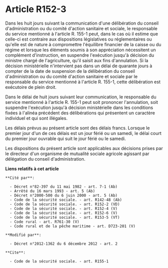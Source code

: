 # Article R152-3

Dans les huit jours suivant la communication d'une délibération du conseil d'administration ou du comité d'action sanitaire
et sociale, le responsable du service mentionné à l'article R. 155-1 peut, dans le cas où il estime que celle-ci est
contraire aux dispositions législatives ou réglementaires ou qu'elle est de nature à compromettre l'équilibre financier de la
caisse ou du régime et lorsque les éléments soumis à son appréciation nécessitent un complément d'instruction, en suspendre
l'exécution jusqu'à décision du ministre chargé de l'agriculture, qu'il saisit aux fins d'annulation. Si la décision
ministérielle n'intervient pas dans un délai de quarante jours à compter de la date de suspension de la délibération du
conseil d'administration ou du comité d'action sanitaire et sociale par le responsable du service mentionné à l'article R.
155-1, cette délibération est exécutoire de plein droit. 

Dans le délai de huit jours suivant leur communication, le responsable du service mentionné à l'article R. 155-1 peut soit
prononcer l'annulation, soit suspendre l'exécution jusqu'à décision ministérielle dans les conditions fixées à l'alinéa
précédent des délibérations qui présentent un caractère individuel et qui sont illégales. 

Les délais prévus au présent article sont des délais francs. Lorsque le premier jour d'un de ces délais est un jour férié ou
un samedi, le délai court du premier jour ouvrable qui suit le jour férié ou le samedi. 

Les dispositions du présent article sont applicables aux décisions prises par le directeur d'un organisme de mutualité
sociale agricole agissant par délégation du conseil d'administration.

**Liens relatifs à cet article**

	**Cité par**:

	  - Décret n°82-397 du 11 mai 1982 - art. 7-1 (Ab)
	  - Arrêté du 16 mars 1993 - art. 5 (Ab)
	  - Décret n°2000-500 du 6 juin 2000 - art. 5 (Ab)
	  - Code de la sécurité sociale. - art. R142-48 (Ab)
	  - Code de la sécurité sociale. - art. R152-2 (VD)
	  - Code de la sécurité sociale. - art. R152-4 (V)
	  - Code de la sécurité sociale. - art. R152-6 (V)
	  - Code de la sécurité sociale. - art. R153-5 (VT)
	  - Code rural - art. R761-30 (V)
	  - Code rural et de la pêche maritime - art. D723-201 (V)

	**Modifié par**:

	  - Décret n°2012-1362 du 6 décembre 2012 - art. 2

	**Cite**:

	  - Code de la sécurité sociale. - art. R155-1
